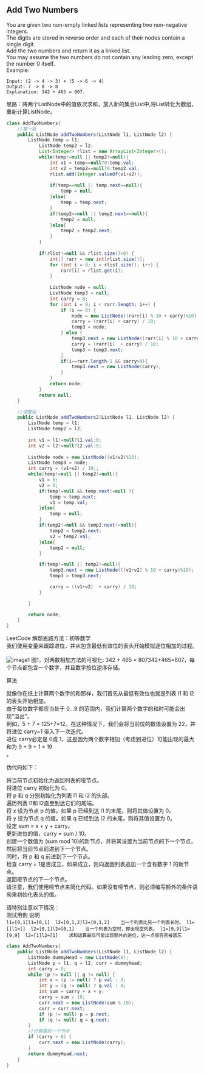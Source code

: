 Add Two Numbers
---
You are given two non-empty linked lists representing two non-negative integers. <br>
The digits are stored in reverse order and each of their nodes contain a single digit.<br>
Add the two numbers and return it as a linked list.<br>
You may assume the two numbers do not contain any leading zero, except the number 0 itself.<br>
Example:<br>
```
Input: (2 -> 4 -> 3) + (5 -> 6 -> 4)
Output: 7 -> 0 -> 8
Explanation: 342 + 465 = 807.
```
思路：將两个ListNode中的值依次求和，放入新的集合List中,将List转化为数组，重新计算ListNode。
```Java
class AddTwoNumbers{
    //第一版
    public ListNode addTwoNumbers(ListNode l1, ListNode l2) {
        ListNode temp = l1;
            ListNode temp2 = l2;
            List<Integer> rlist = new ArrayList<Integer>();
            while(temp!=null || temp2!=null){
                int v1 = temp==null?0:temp.val;
                int v2 = temp2==null?0:temp2.val;
                rlist.add(Integer.valueOf(v1+v2));
               
                if(temp==null || temp.next==null){
                    temp = null;
                }else{
                    temp = temp.next;
                }
                if(temp2==null || temp2.next==null){
                    temp2 = null;
                }else{
                    temp2 = temp2.next;
                }
            }
    
            if(rlist!=null && rlist.size()>0) {
                int[] rarr = new int[rlist.size()];
                for (int i = 0; i < rlist.size(); i++) {
                    rarr[i] = rlist.get(i);
                }
    
                ListNode node = null;
                ListNode temp3 = null;
                int carry = 0;
                for (int i = 0; i < rarr.length; i++) {
                    if (i == 0) {
                        node = new ListNode((rarr[i] % 10 + carry)%10);
                        carry = (rarr[i] + carry) / 10;
                        temp3 = node;
                    } else {
                        temp3.next = new ListNode((rarr[i] % 10 + carry)%10);
                        carry = (rarr[i]  + carry) / 10;
                        temp3 = temp3.next;
                    }
                    if(i==rarr.length-1 && carry>0){
                        temp3.next = new ListNode(carry);
                    }
                }
                return node;
            }
            return null;
    }

    //调整版：
    public ListNode addTwoNumbers2(ListNode l1, ListNode l2) {
        ListNode temp = l1;
        ListNode temp2 = l2;
        
        int v1 = l1!=null?l1.val:0;
        int v2 = l2!=null?l2.val:0;
        
        ListNode node = new ListNode((v1+v2)%10);
        ListNode temp3 = node;
        int carry = (v1+v2) / 10;;
        while(temp!=null || temp2!=null){
            v1 = 0;
            v2 = 0;
            if(temp!=null && temp.next!=null ){
                temp = temp.next;
                v1 = temp.val;
            }else{
                temp = null;
            }
            if(temp2!=null && temp2.next!=null){
                temp2 = temp2.next;
                v2 = temp2.val;
            }else{
                temp2 = null;
            }

            if(temp!=null || temp2!=null){
                temp3.next = new ListNode(((v1+v2) % 10 + carry)%10);
                temp3 = temp3.next;

                carry = ((v1+v2)  + carry) / 10;
            }

        }

        return node;
    } 
}    
```
LeetCode 解题思路方法：初等数学<br>
   我们使用变量来跟踪进位，并从包含最低有效位的表头开始模拟逐位相加的过程。 <br>     
   ![image1](https://leetcode-cn.com/articles/Figures/2/2_add_two_numbers.svg)
   图1，对两数相加方法的可视化: 342 + 465 = 807342+465=807，每个节点都包含一个数字，并且数字按位逆序存储。

算法<br>
   
   就像你在纸上计算两个数字的和那样，我们首先从最低有效位也就是列表 l1 和 l2 的表头开始相加。<br>
   由于每位数字都应当处于 0…9 的范围内，我们计算两个数字的和时可能会出现“溢出”。<br>
   例如，5 + 7 = 125+7=12。在这种情况下，我们会将当前位的数值设置为 22，并将进位 carry=1 带入下一次迭代。<br>
   进位 carry必定是 0或 1，这是因为两个数字相加（考虑到进位）可能出现的最大和为 9 + 9 + 1 = 19<br>。
   
   伪代码如下：<br>
   
   将当前节点初始化为返回列表的哑节点。<br>
   将进位 carry 初始化为 0。<br>
   将 p 和 q 分别初始化为列表 l1 和 l2 的头部。<br>
   遍历列表 l1和 l2直至到达它们的尾端。<br>
   将 x 设为节点 p 的值。如果 p 已经到达 l1 的末尾，则将其值设置为 0。<br>
   将 y 设为节点 q 的值。如果 q 已经到达 l2 的末尾，则将其值设置为 0。<br>
   设定 sum = x + y + carry。<br>
   更新进位的值，carry = sum / 10。<br>
   创建一个数值为 (sum mod 10)的新节点，并将其设置为当前节点的下一个节点，然后将当前节点前进到下一个节点。<br>
   同时，将 p 和 q 前进到下一个节点。<br>
   检查 carry = 1是否成立，如果成立，则向返回列表追加一个含有数字 1 的新节点。<br>
   返回哑节点的下一个节点。<br>
   请注意，我们使用哑节点来简化代码。如果没有哑节点，则必须编写额外的条件语句来初始化表头的值。<br>
   
   请特别注意以下情况：<br>
    测试用例	说明<br>
    ```
        l1=[0,1]l1=[0,1] 
        l2=[0,1,2]l2=[0,1,2]	当一个列表比另一个列表长时。
        l1=[]l1=[] 
        l2=[0,1]l2=[0,1]	当一个列表为空时，即出现空列表。
        l1=[9,9]l1=[9,9] 
        l2=[1]l2=[1]	求和运算最后可能出现额外的进位，这一点很容易被遗忘
    ```
```Java
class AddTwoNumbers{
    public ListNode addTwoNumbers(ListNode l1, ListNode l2) {
        ListNode dummyHead = new ListNode(0);
        ListNode p = l1, q = l2, curr = dummyHead;
        int carry = 0;
        while (p != null || q != null) {
            int x = (p != null) ? p.val : 0;
            int y = (q != null) ? q.val : 0;
            int sum = carry + x + y;
            carry = sum / 10;
            curr.next = new ListNode(sum % 10);
            curr = curr.next;
            if (p != null) p = p.next;
            if (q != null) q = q.next;
        }
        //计算最后一个节点
        if (carry > 0) {
            curr.next = new ListNode(carry);
        }
        return dummyHead.next;
    }
}
```